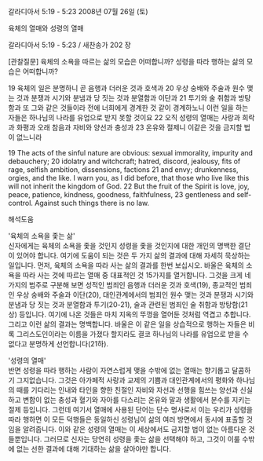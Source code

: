 갈라디아서 5:19 - 5:23 
2008년 07월 26일 (토)

육체의 열매와 성령의 열매



갈라디아서 5:19 - 5:23 / 새찬송가 202 장


[관찰질문]
육체의 소욕을 따르는 삶의 모습은 어떠합니까? 
성령을 따라 행하는 삶의 모습은 어떠합니까? 

19 육체의 일은 분명하니 곧 음행과 더러운 것과 호색과 
20 우상 숭배와 주술과 원수 맺는 것과 분쟁과 시기와 분냄과 당 짓는 것과 분열함과 이단과 
21 투기와 술 취함과 방탕함과 또 그와 같은 것들이라 전에 너희에게 경계한 것 같이 경계하노니 이런 일을 하는 자들은 하나님의 나라를 유업으로 받지 못할 것이요 
22 오직 성령의 열매는 사랑과 희락과 화평과 오래 참음과 자비와 양선과 충성과 
23 온유와 절제니 이같은 것을 금지할 법이 없느니라 

19 The acts of the sinful nature are obvious: sexual immorality, impurity and debauchery; 
20 idolatry and witchcraft; hatred, discord, jealousy, fits of rage, selfish ambition, dissensions, factions 
21 and envy; drunkenness, orgies, and the like. I warn you, as I did before, that those who live like this will not inherit the kingdom of God. 
22 But the fruit of the Spirit is love, joy, peace, patience, kindness, goodness, faithfulness, 
23 gentleness and self-control. Against such things there is no law.

해석도움





'육체의 소욕을 좇는 삶'  
신자에게는 육체의 소욕을 좇을 것인지 성령을 좇을 것인지에 대한 개인의 명백한 결단이 있어야 합니다. 여기에 도움이 되는 것은 두 가지 삶의 결과에 대해 자세히 묵상하는 일입니다. 먼저, 육체의 소욕을 따라 사는 삶의 결과를 한번 보십시오. 바울은 육체의 소욕을 따라 사는 것에 따르는 열매 중 대표적인 것 15가지를 열거합니다. 그것을 크게 네 가지의 범주로 구분해 보면 성적인 범죄인 음행과 더러운 것과 호색(19), 종교적인 범죄인 우상 숭배와 주술과 이단(20), 대인관계에서의 범죄인 원수 맺는 것과 분쟁과 시기와 분냄과 당 짓는 것과 분열함과 투기(20-21), 술과 관련된 범죄인 술 취함과 방탕함(21상) 등입니다. 여기에 나온 것들은 마치 지옥의 뚜껑을 열어둔 것처럼 역겹고 추합니다. 그리고 이런 삶의 결과는 명백합니다. 바울은 이 같은 일을 상습적으로 행하는 자들은 비록 그리스도인이라는 이름을 가졌다 할지라도 결코 하나님의 나라를 유업으로 받을 수 없다고 분명하게 선언합니다(21하).    

'성령의 열매'  
반면 성령을 따라 행하는 사람이 자연스럽게 맺을 수밖에 없는 열매는 향기롭고 달콤하기 그지없습니다. 그것은 아가페적 사랑과 교제의 기쁨과 대인관계에서의 평화와 하나님의 때를 기다리는 인내와 타인을 향한 친절인 자비와 자선과 선행을 힘쓰는 양선과 신실하고 변함이 없는 충성과 혈기와 자아를 다스리는 온유와 말과 생활에서 분수를 지키는 절제 등입니다. 그런데 여기서 열매에 사용된 단어는 단수 명사로서 이는 우리가 성령을 따라 행하면 이 모든 덕행들은 동일하신 성령님이 삶의 여러 방면에서 동시에 표출할 것임을 알려줍니다. 이와 같은 성령의 열매는 이 세상에서도 금지할 법이 없는 아름다운 것들뿐입니다. 그러므로 신자는 당연히 성령을 좇는 삶을 선택해야 하고, 그것이 이룰 수밖에 없는 선한 결과에 대해 기대하는 삶을 살아야만 합니다.